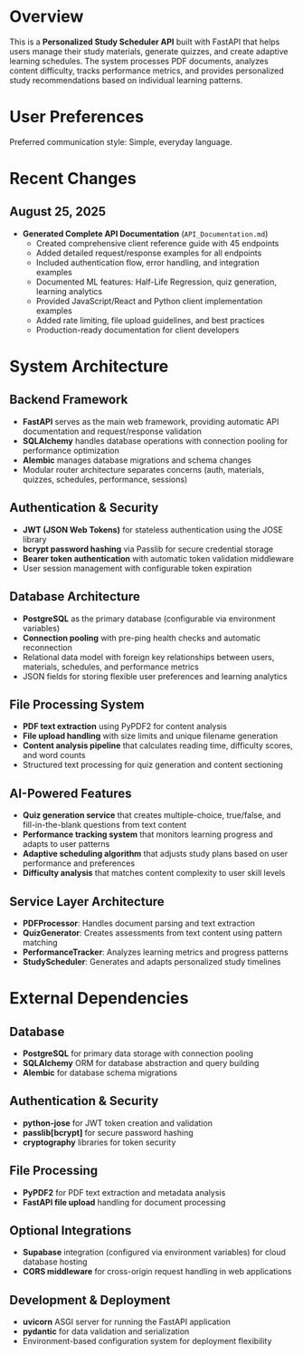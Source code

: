 # Overview

This is a **Personalized Study Scheduler API** built with FastAPI that helps users manage their study materials, generate quizzes, and create adaptive learning schedules. The system processes PDF documents, analyzes content difficulty, tracks performance metrics, and provides personalized study recommendations based on individual learning patterns.

# User Preferences

Preferred communication style: Simple, everyday language.

# Recent Changes

## August 25, 2025
- **Generated Complete API Documentation** (`API_Documentation.md`)
  - Created comprehensive client reference guide with 45 endpoints
  - Added detailed request/response examples for all endpoints  
  - Included authentication flow, error handling, and integration examples
  - Documented ML features: Half-Life Regression, quiz generation, learning analytics
  - Provided JavaScript/React and Python client implementation examples
  - Added rate limiting, file upload guidelines, and best practices
  - Production-ready documentation for client developers

# System Architecture

## Backend Framework
- **FastAPI** serves as the main web framework, providing automatic API documentation and request/response validation
- **SQLAlchemy** handles database operations with connection pooling for performance optimization
- **Alembic** manages database migrations and schema changes
- Modular router architecture separates concerns (auth, materials, quizzes, schedules, performance, sessions)

## Authentication & Security
- **JWT (JSON Web Tokens)** for stateless authentication using the JOSE library
- **bcrypt password hashing** via Passlib for secure credential storage
- **Bearer token authentication** with automatic token validation middleware
- User session management with configurable token expiration

## Database Architecture
- **PostgreSQL** as the primary database (configurable via environment variables)
- **Connection pooling** with pre-ping health checks and automatic reconnection
- Relational data model with foreign key relationships between users, materials, schedules, and performance metrics
- JSON fields for storing flexible user preferences and learning analytics

## File Processing System
- **PDF text extraction** using PyPDF2 for content analysis
- **File upload handling** with size limits and unique filename generation
- **Content analysis pipeline** that calculates reading time, difficulty scores, and word counts
- Structured text processing for quiz generation and content sectioning

## AI-Powered Features
- **Quiz generation service** that creates multiple-choice, true/false, and fill-in-the-blank questions from text content
- **Performance tracking system** that monitors learning progress and adapts to user patterns
- **Adaptive scheduling algorithm** that adjusts study plans based on user performance and preferences
- **Difficulty analysis** that matches content complexity to user skill levels

## Service Layer Architecture
- **PDFProcessor**: Handles document parsing and text extraction
- **QuizGenerator**: Creates assessments from text content using pattern matching
- **PerformanceTracker**: Analyzes learning metrics and progress patterns  
- **StudyScheduler**: Generates and adapts personalized study timelines

# External Dependencies

## Database
- **PostgreSQL** for primary data storage with connection pooling
- **SQLAlchemy** ORM for database abstraction and query building
- **Alembic** for database schema migrations

## Authentication & Security
- **python-jose** for JWT token creation and validation
- **passlib[bcrypt]** for secure password hashing
- **cryptography** libraries for token security

## File Processing
- **PyPDF2** for PDF text extraction and metadata analysis
- **FastAPI file upload** handling for document processing

## Optional Integrations
- **Supabase** integration (configured via environment variables) for cloud database hosting
- **CORS middleware** for cross-origin request handling in web applications

## Development & Deployment
- **uvicorn** ASGI server for running the FastAPI application
- **pydantic** for data validation and serialization
- Environment-based configuration system for deployment flexibility